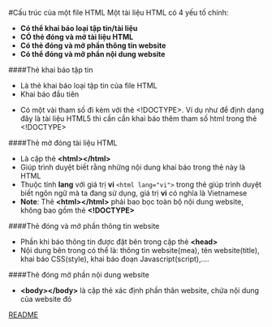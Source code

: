 #Cấu trúc của một file HTML
Một tài liệu HTML có 4 yếu tố chính:
- **Có thể khai báo loại tập tin/tài liệu**
- **CÓ thẻ đóng và mở tài liệu HTML**
- **Có thẻ đóng và mở phần thông tin website**
- **Có thể đóng và mở phần nội dung website**

####Thẻ khai báo tập tin
- Là thẻ khai báo loại tập tin của file HTML
- Khai báo đầu tiên
>><!DOCTYPE>

- Có một vài tham số đi kèm với thẻ <!DOCTYPE>. Ví dụ như để định dạng đây là tài liệu HTML5 thì cần cần khai báo thêm tham số html trong thẻ <!DOCTYPE>

####Thẻ mở đóng tài liệu HTML
- Là cặp thẻ **\<html>\</html>**
- Giúp trình duyệt biết rằng những nội dung khai báo trong thẻ này là HTML
- Thuộc tính **lang** với giá trị **vi** `<html lang="vi">` trong thẻ **<html>** giúp trình duyệt biết ngôn ngữ mà ta đang sử dụng, giá trị **vi** có nghĩa là Vietnamese
- **Note**: Thẻ **\<html>\</html>** phải bao bọc toàn bộ nội dung website, không bao gồm thẻ **\<!DOCTYPE>**

####Thẻ đóng và mở phần thông tin website
- Phần khi báo thông tin được đặt bên trong cặp thẻ **\<head></head>**
- Nội dung bên trong có thể là: thông tin website(mea), tên website(title), khai báo CSS(style), khai báo đoạn Javascript(script),....

####Thẻ đóng mở phần nội dung website
- **\<body>\</body>** là cặp thẻ xác định phần thân website, chứa nội dung của website đó

[README](https://github.com/TotoroC/web_dev/blob/master/Task14_HTML/README.md)